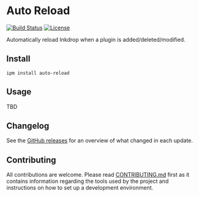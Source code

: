 # Auto Reload

[![Build Status](https://dev.azure.com/jmerle/inkdrop-auto-reload/_apis/build/status/Build?branchName=master)](https://dev.azure.com/jmerle/inkdrop-auto-reload/_build/latest?definitionId=13&branchName=master)
[![License](https://img.shields.io/github/license/jmerle/inkdrop-auto-reload)](https://github.com/jmerle/inkdrop-auto-reload/blob/master/LICENSE)

Automatically reload Inkdrop when a plugin is added/deleted/modified.

## Install

```
ipm install auto-reload
```

## Usage

TBD

## Changelog

See the [GitHub releases](https://github.com/jmerle/inkdrop-auto-reload/releases) for an overview of what changed in each update.

## Contributing

All contributions are welcome. Please read [CONTRIBUTING.md](https://github.com/jmerle/inkdrop-auto-reload/blob/master/CONTRIBUTING.md) first as it contains information regarding the tools used by the project and instructions on how to set up a development environment.
